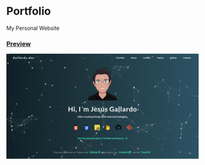 # Portfolio
My Personal Website

### [Preview](https://gallardior.github.io/Portfolio/)
![Screenshot](./Portfolio.png)

